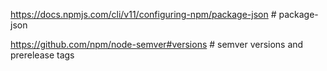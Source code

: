 https://docs.npmjs.com/cli/v11/configuring-npm/package-json # package-json

https://github.com/npm/node-semver#versions # semver versions and prerelease
tags
